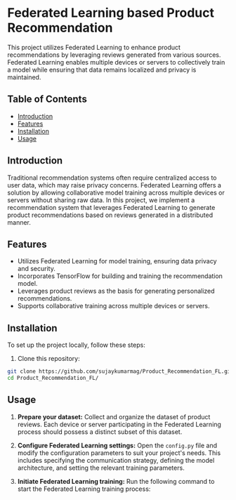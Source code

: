 # Federated Learning based Product Recommendation

This project utilizes Federated Learning to enhance product recommendations by leveraging reviews generated from various sources. Federated Learning enables multiple devices or servers to collectively train a model while ensuring that data remains localized and privacy is maintained.

## Table of Contents

- [Introduction](#introduction)
- [Features](#features)
- [Installation](#installation)
- [Usage](#usage)

## Introduction

Traditional recommendation systems often require centralized access to user data, which may raise privacy concerns. Federated Learning offers a solution by allowing collaborative model training across multiple devices or servers without sharing raw data. In this project, we implement a recommendation system that leverages Federated Learning to generate product recommendations based on reviews generated in a distributed manner.

## Features

- Utilizes Federated Learning for model training, ensuring data privacy and security.
- Incorporates TensorFlow for building and training the recommendation model.
- Leverages product reviews as the basis for generating personalized recommendations.
- Supports collaborative training across multiple devices or servers.

## Installation

To set up the project locally, follow these steps:

1. Clone this repository:

```bash
git clone https://github.com/sujaykumarmag/Product_Recommendation_FL.git
cd Product_Recommendation_FL/
```


## Usage

1. **Prepare your dataset:** Collect and organize the dataset of product reviews. Each device or server participating in the Federated Learning process should possess a distinct subset of this dataset.

2. **Configure Federated Learning settings:** Open the `config.py` file and modify the configuration parameters to suit your project's needs. This includes specifying the communication strategy, defining the model architecture, and setting the relevant training parameters.

3. **Initiate Federated Learning training:** Run the following command to start the Federated Learning training process:

